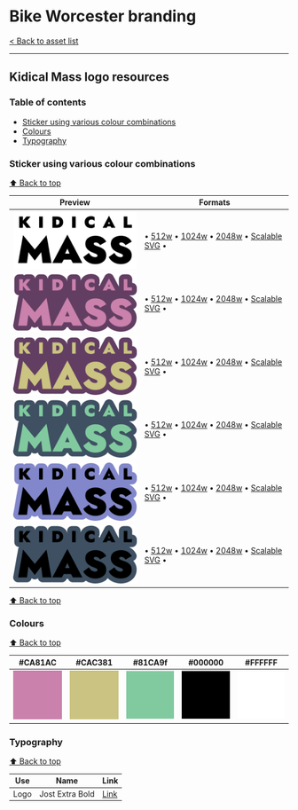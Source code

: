 # Bike Worcester branding

[< Back to asset list](./index.md)

---

## Kidical Mass logo resources

### Table of contents

- [Sticker using various colour combinations](#)
- [Colours](#colours)
- [Typography](#typography)

### Sticker using various colour combinations


[⬆️ Back to top](#table-of-contents)

| Preview | Formats |
| ------- | ------- |
| [![Sticker using various colour combinations](../assets/kidical_mass-logo/kidical_mass-logo-sticker-256.png)](kidical_mass-logo-sticker.md) | &bull; [512w](../assets/kidical_mass-logo/kidical_mass-logo-sticker-512.png) &bull; [1024w](../assets/kidical_mass-logo/kidical_mass-logo-sticker-1024.png) &bull; [2048w](../assets/kidical_mass-logo/kidical_mass-logo-sticker-2048.png) &bull; [Scalable SVG](../assets/kidical_mass-logo/kidical_mass-logo-sticker.svg) &bull; |
  | [![ CA81AC](../assets/kidical_mass-logo/kidical_mass-logo-sticker-CA81AC-256.png)](kidical_mass-logo-sticker.md#CA81AC) | &bull; [512w](../assets/kidical_mass-logo/kidical_mass-logo-sticker-CA81AC-512.png) &bull; [1024w](../assets/kidical_mass-logo/kidical_mass-logo-sticker-CA81AC-1024.png) &bull; [2048w](../assets/kidical_mass-logo/kidical_mass-logo-sticker-CA81AC-2048.png) &bull; [Scalable SVG](../assets/kidical_mass-logo/kidical_mass-logo-sticker-CA81AC.svg) &bull; |
  | [![ CAC381](../assets/kidical_mass-logo/kidical_mass-logo-sticker-CAC381-256.png)](kidical_mass-logo-sticker.md#CAC381) | &bull; [512w](../assets/kidical_mass-logo/kidical_mass-logo-sticker-CAC381-512.png) &bull; [1024w](../assets/kidical_mass-logo/kidical_mass-logo-sticker-CAC381-1024.png) &bull; [2048w](../assets/kidical_mass-logo/kidical_mass-logo-sticker-CAC381-2048.png) &bull; [Scalable SVG](../assets/kidical_mass-logo/kidical_mass-logo-sticker-CAC381.svg) &bull; |
  | [![ 81CA9f](../assets/kidical_mass-logo/kidical_mass-logo-sticker-81CA9f-256.png)](kidical_mass-logo-sticker.md#81CA9f) | &bull; [512w](../assets/kidical_mass-logo/kidical_mass-logo-sticker-81CA9f-512.png) &bull; [1024w](../assets/kidical_mass-logo/kidical_mass-logo-sticker-81CA9f-1024.png) &bull; [2048w](../assets/kidical_mass-logo/kidical_mass-logo-sticker-81CA9f-2048.png) &bull; [Scalable SVG](../assets/kidical_mass-logo/kidical_mass-logo-sticker-81CA9f.svg) &bull; |
  | [![ 000000](../assets/kidical_mass-logo/kidical_mass-logo-sticker-000000-256.png)](kidical_mass-logo-sticker.md#000000) | &bull; [512w](../assets/kidical_mass-logo/kidical_mass-logo-sticker-000000-512.png) &bull; [1024w](../assets/kidical_mass-logo/kidical_mass-logo-sticker-000000-1024.png) &bull; [2048w](../assets/kidical_mass-logo/kidical_mass-logo-sticker-000000-2048.png) &bull; [Scalable SVG](../assets/kidical_mass-logo/kidical_mass-logo-sticker-000000.svg) &bull; |
  | [![ FFFFFF](../assets/kidical_mass-logo/kidical_mass-logo-sticker-FFFFFF-256.png)](kidical_mass-logo-sticker.md#FFFFFF) | &bull; [512w](../assets/kidical_mass-logo/kidical_mass-logo-sticker-FFFFFF-512.png) &bull; [1024w](../assets/kidical_mass-logo/kidical_mass-logo-sticker-FFFFFF-1024.png) &bull; [2048w](../assets/kidical_mass-logo/kidical_mass-logo-sticker-FFFFFF-2048.png) &bull; [Scalable SVG](../assets/kidical_mass-logo/kidical_mass-logo-sticker-FFFFFF.svg) &bull; |

[⬆️ Back to top](#table-of-contents)

### Colours

[⬆️ Back to top](#table-of-contents)

| #CA81AC |  #CAC381 |  #81CA9f |  #000000 |  #FFFFFF | 
| --- |  --- |  --- |  --- |  --- | 
| [![#CA81AC swatch](../assets/kidical_mass-logo/swatch-CA81AC.png)]() |  [![#CAC381 swatch](../assets/kidical_mass-logo/swatch-CAC381.png)]() |  [![#81CA9f swatch](../assets/kidical_mass-logo/swatch-81CA9f.png)]() |  [![#000000 swatch](../assets/kidical_mass-logo/swatch-000000.png)]() |  [![#FFFFFF swatch](../assets/kidical_mass-logo/swatch-FFFFFF.png)]() | 

### Typography

[⬆️ Back to top](#table-of-contents)

| Use | Name | Link |
| --- | --- | --- |
| Logo | Jost Extra Bold | [Link](https://fonts.google.com/specimen/Jost) |
